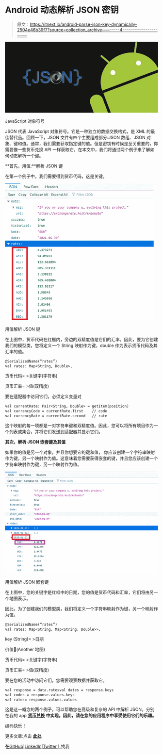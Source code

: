 # Android 动态解析 JSON 密钥

> 原文：<https://itnext.io/android-parse-json-key-dynamically-2504e46b39f7?source=collection_archive---------4----------------------->

![](img/4b55722b50f3562a77ad121986d8ba99.png)

JavaScript 对象符号

JSON 代表 JavaScript 对象符号。它是一种独立的数据交换格式，是 XML 的最佳替代品。回顾一下，JSON 文件有四个主要组成部分:JSON 数组、JSON 对象、键和值。通常，我们需要获取指定键的值。但是密钥有时候是至关重要的，你需要像一些货币兑换 API 一样获取它。在本文中，我们将通过两个例子来了解如何动态解析一个键。

**首先，用值:**解析 JSON 键

在第一个例子中，我们需要得到货币代码，这是关键。

![](img/c1b465e624623fcfd6ae63b265a15994.png)

用值解析 JSON 键

在上图中，货币代码在红框内，旁边的双精度值是它们的汇率。因此，要为它创建我们的模型类，您将定义一个 String 映射作为键，double 作为表示货币代码及其汇率的值。

```
@SerializedName(“rates”) 
val rates: Map<String, Double>,
```

货币代码= >关键字(字符串)

货币汇率= >值(双精度)

要在适配器中访问它们，必须定义变量对

```
val currentRate: Pair<String, Double> = getItem(position)
val currencyCode = currentRate.first    // code
val currencyRate = currentRate.second   // rate
```

这个映射的每一项都是一对字符串键和双精度值。因此，您可以将所有项目作为一个列表或集合，并将它们发送到适配器并显示它们。

**其次，解析 JSON 嵌套键及其值**

如果你的值是另一个对象，并且你想要它的键和值，
你应该创建一个字符串映射作为键，另一个映射作为值。这意味着您需要获得嵌套的键，并且您应该创建一个字符串映射作为键，另一个映射作为值。

![](img/5abc7225bc3b56ab4ca2c6cc86f7c86b.png)

用值解析 JSON 嵌套键

在上图中，您的关键字是红框中的日期，您的值是货币代码和汇率，它们将由另一个地图表示。

因此，为了创建我们的模型类，我们将定义一个字符串映射作为键，另一个映射作为值。

```
@SerializedName(“rates”) 
val rates: Map<String, Map<String, Double>>,
```

key (String)= >日期

价值(ِAnother 地图)

货币代码= >关键字(字符串)

货币汇率= >值(双精度)

要在您的活动中访问它们，您需要观察数据并获取它。

```
val response = data.ratesval dates = response.keys
val codes = response.values.keys 
val rates= response.values.values
```

这是这一概念的两个例子，可以帮助您在高级和复杂的 API 中解析 JSON。分别在我的 app [**货币兑换**](https://github.com/Marwa-Eltayeb/CurrencyExchange) **中实现。因此，请在您的应用程序中享受使用它们的乐趣。**

编码快乐！

更多文章:点击 [**此处**](https://marwa-eltayeb.medium.com/)

**在**[GitHub](https://github.com/Marwa-Eltayeb)|[LinkedIn](https://www.linkedin.com/in/marwa-eltayeb/)|[Twitter](https://twitter.com/Marwa_Eltayeb1)上找我